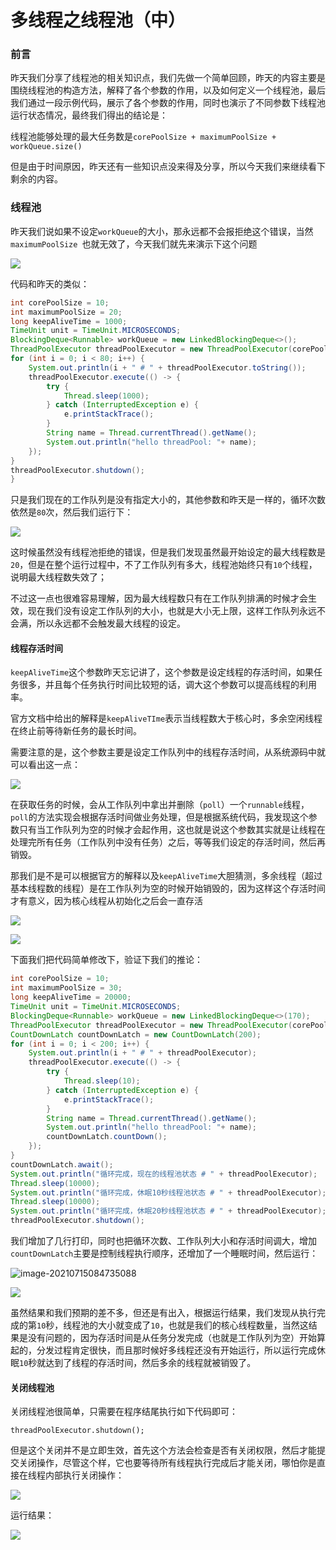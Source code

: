 # 多线程之线程池（中）

### 前言

昨天我们分享了线程池的相关知识点，我们先做一个简单回顾，昨天的内容主要是围绕线程池的构造方法，解释了各个参数的作用，以及如何定义一个线程池，最后我们通过一段示例代码，展示了各个参数的作用，同时也演示了不同参数下线程池运行状态情况，最终我们得出的结论是：

线程池能够处理的最大任务数是`corePoolSize + maximumPoolSize + workQueue.size()`

但是由于时间原因，昨天还有一些知识点没来得及分享，所以今天我们来继续看下剩余的内容。

### 线程池

昨天我们说如果不设定`workQueue`的大小，那永远都不会报拒绝这个错误，当然`maximumPoolSize `也就无效了，今天我们就先来演示下这个问题

![](https://gitee.com/sysker/picBed/raw/master/images/20210714131956.png)

代码和昨天的类似：

```java
int corePoolSize = 10;
int maximumPoolSize = 20;
long keepAliveTime = 1000;
TimeUnit unit = TimeUnit.MICROSECONDS;
BlockingDeque<Runnable> workQueue = new LinkedBlockingDeque<>();
ThreadPoolExecutor threadPoolExecutor = new ThreadPoolExecutor(corePoolSize, maximumPoolSize, keepAliveTime, unit, workQueue);
for (int i = 0; i < 80; i++) {
    System.out.println(i + " # " + threadPoolExecutor.toString());
    threadPoolExecutor.execute(() -> {
        try {
            Thread.sleep(1000);
        } catch (InterruptedException e) {
            e.printStackTrace();
        }
        String name = Thread.currentThread().getName();
        System.out.println("hello threadPool: "+ name);
    });
}
threadPoolExecutor.shutdown();
}
```

只是我们现在的工作队列是没有指定大小的，其他参数和昨天是一样的，循环次数依然是`80`次，然后我们运行下：

![](https://gitee.com/sysker/picBed/raw/master/20210715072413.png)

这时候虽然没有线程池拒绝的错误，但是我们发现虽然最开始设定的最大线程数是`20`，但是在整个运行过程中，不了工作队列有多大，线程池始终只有`10`个线程，说明最大线程数失效了；

不过这一点也很难容易理解，因为最大线程数只有在工作队列排满的时候才会生效，现在我们没有设定工作队列的大小，也就是大小无上限，这样工作队列永远不会满，所以永远都不会触发最大线程的设定。

#### 线程存活时间

`keepAliveTime`这个参数昨天忘记讲了，这个参数是设定线程的存活时间，如果任务很多，并且每个任务执行时间比较短的话，调大这个参数可以提高线程的利用率。

官方文档中给出的解释是`keepAliveTIme`表示当线程数大于核心时，多余空闲线程在终止前等待新任务的最长时间。

需要注意的是，这个参数主要是设定工作队列中的线程存活时间，从系统源码中就可以看出这一点：

![](https://gitee.com/sysker/picBed/raw/master/20210715074628.png)

在获取任务的时候，会从工作队列中拿出并删除（`poll`）一个`runnable`线程，`poll`的方法实现会根据存活时间做业务处理，但是根据系统代码，我发现这个参数只有当工作队列为空的时候才会起作用，这也就是说这个参数其实就是让线程在处理完所有任务（工作队列中没有任务）之后，等等我们设定的存活时间，然后再销毁。

那我们是不是可以根据官方的解释以及`keepAliveTime`大胆猜测，多余线程（超过基本线程数的线程）是在工作队列为空的时候开始销毁的，因为这样这个存活时间才有意义，因为核心线程从初始化之后会一直存活

![](https://gitee.com/sysker/picBed/raw/master/20210715081602.png)

![](https://gitee.com/sysker/picBed/raw/master/20210715081626.png)

下面我们把代码简单修改下，验证下我们的推论：

```java
int corePoolSize = 10;
int maximumPoolSize = 30;
long keepAliveTime = 20000;
TimeUnit unit = TimeUnit.MICROSECONDS;
BlockingDeque<Runnable> workQueue = new LinkedBlockingDeque<>(170);
ThreadPoolExecutor threadPoolExecutor = new ThreadPoolExecutor(corePoolSize, maximumPoolSize, keepAliveTime, unit, workQueue);
CountDownLatch countDownLatch = new CountDownLatch(200);
for (int i = 0; i < 200; i++) {
    System.out.println(i + " # " + threadPoolExecutor);
    threadPoolExecutor.execute(() -> {
        try {
            Thread.sleep(10);
        } catch (InterruptedException e) {
            e.printStackTrace();
        }
        String name = Thread.currentThread().getName();
        System.out.println("hello threadPool: "+ name);
        countDownLatch.countDown();
    });
}
countDownLatch.await();
System.out.println("循环完成，现在的线程池状态 # " + threadPoolExecutor);
Thread.sleep(10000);
System.out.println("循环完成，休眠10秒线程池状态 # " + threadPoolExecutor);
Thread.sleep(10000);
System.out.println("循环完成，休眠20秒线程池状态 # " + threadPoolExecutor);
threadPoolExecutor.shutdown();
```

我们增加了几行打印，同时也把循环次数、工作队列大小和存活时间调大，增加`countDownLatch`主要是控制线程执行顺序，还增加了一个睡眠时间，然后运行：

![image-20210715084735088](C:\Users\syske\AppData\Roaming\Typora\typora-user-images\image-20210715084735088.png)

![](https://gitee.com/sysker/picBed/raw/master/20210715084638.png)

虽然结果和我们预期的差不多，但还是有出入，根据运行结果，我们发现从执行完成的第`10`秒，线程池的大小就变成了`10`，也就是我们的核心线程数量，当然这结果是没有问题的，因为存活时间是从任务分发完成（也就是工作队列为空）开始算起的，分发过程肯定很快，而且那时候好多线程还没有开始运行，所以运行完成休眠`10`秒就达到了线程的存活时间，然后多余的线程就被销毁了。

#### 关闭线程池

关闭线程池很简单，只需要在程序结尾执行如下代码即可：

```
threadPoolExecutor.shutdown();
```

但是这个关闭并不是立即生效，首先这个方法会检查是否有关闭权限，然后才能提交关闭操作，尽管这个样，它也要等待所有线程执行完成后才能关闭，哪怕你是直接在线程内部执行关闭操作：

![](https://gitee.com/sysker/picBed/raw/master/20210715090150.png)

运行结果：

![](https://gitee.com/sysker/picBed/raw/master/20210715090335.png)